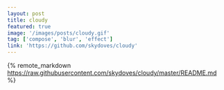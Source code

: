 ```yaml
---
layout: post
title: cloudy
featured: true
image: '/images/posts/cloudy.gif'
tag: ['compose', 'blur', 'effect']
link: 'https://github.com/skydoves/cloudy'
---
```


{% remote_markdown https://raw.githubusercontent.com/skydoves/cloudy/master/README.md %}
